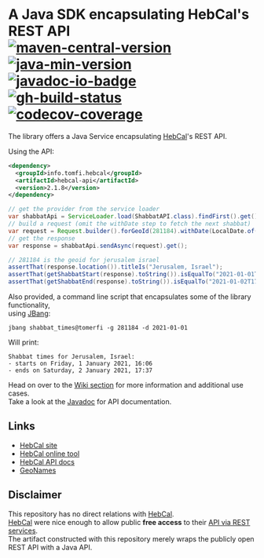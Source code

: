 <!-- markdownlint-disable MD013 -->
# A Java SDK encapsulating HebCal's REST API</br>[![maven-central-version]][7] [![java-min-version]][11] [![javadoc-io-badge]][9]</br>[![gh-build-status]][0] [![codecov-coverage]][1] <!-- editorconfig-checker-disable-line -->
<!-- markdownlint-enable MD013 -->

The library offers a Java Service encapsulating [HebCal][3]'s REST API.

Using the API:

```xml
<dependency>
  <groupId>info.tomfi.hebcal</groupId>
  <artifactId>hebcal-api</artifactId>
  <version>2.1.8</version>
</dependency>
```

```java
// get the provider from the service loader
var shabbatApi = ServiceLoader.load(ShabbatAPI.class).findFirst().get();
// build a request (omit the withDate step to fetch the next shabbat)
var request = Request.builder().forGeoId(281184).withDate(LocalDate.of(2021, 1, 1)).build();
// get the response
var response = shabbatApi.sendAsync(request).get();

// 281184 is the geoid for jerusalem israel
assertThat(response.location()).titleIs("Jerusalem, Israel");
assertThat(getShabbatStart(response).toString()).isEqualTo("2021-01-01T16:05:00+02:00")
assertThat(getShabbatEnd(response).toString()).isEqualTo("2021-01-02T17:36:00+02:00")
```

Also provided, a command line script that encapsulates some of the library functionality,</br>
using [JBang][12]:

```shell
jbang shabbat_times@tomerfi -g 281184 -d 2021-01-01
```

Will print:

```text
Shabbat times for Jerusalem, Israel:
- starts on Friday, 1 January 2021, 16:06
- ends on Saturday, 2 January 2021, 17:37
```

Head on over to the [Wiki section][8] for more information and additional use cases.</br>
Take a look at the [Javadoc][9] for API documentation.</br>

## Links

- [HebCal site][3]
- [HebCal online tool][4]
- [HebCal API docs][5]
- [GeoNames][10]

## Disclaimer

This repository has no direct relations with [HebCal][3].</br>
[HebCal][3] were nice enough to allow public **free access** to their
[API via REST services][5].</br>
The artifact constructed with this repository merely wraps the publicly open REST API with a Java
API.

<!-- editorconfig-checker-disable -->
<!-- Real Links -->
[0]: https://github.com/TomerFi/hebcal-api/actions/workflows/stage.yml
[1]: https://codecov.io/gh/TomerFi/hebcal-api
[3]: https://www.hebcal.com/
[4]: https://www.hebcal.com/shabbat
[5]: https://www.hebcal.com/home/197/shabbat-times-rest-api
[6]: https://www.geonames.org/
[7]: https://search.maven.org/artifact/info.tomfi.hebcal/hebcal-api
[8]: https://github.com/TomerFi/hebcal-api/wiki
[9]: https://javadoc.io/doc/info.tomfi.hebcal/hebcal-api
[10]: https://www.geonames.org/
[11]: https://openjdk.java.net/projects/jdk/11/
[12]: https://www.jbang.dev/
<!-- Badges Links -->
[codecov-coverage]: https://codecov.io/gh/TomerFi/hebcal-api/branch/master/graph/badge.svg
[gh-build-status]: https://github.com/TomerFi/hebcal-api/actions/workflows/stage.yml/badge.svg
[maven-central-version]: https://badgen.net/maven/v/maven-central/info.tomfi.hebcal/hebcal-api?icon=maven&label=Maven%20Central
[javadoc-io-badge]: https://javadoc.io/badge2/info.tomfi.hebcal/hebcal-api/Javadoc.io.svg
[java-min-version]: https://badgen.net/badge/Java%20Version/11/5382a1
<!-- editorconfig-checker-enable -->
